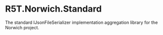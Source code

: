 # R5T.Norwich.Standard
The standard IJsonFileSerializer implementation aggregation library for the Norwich project.
